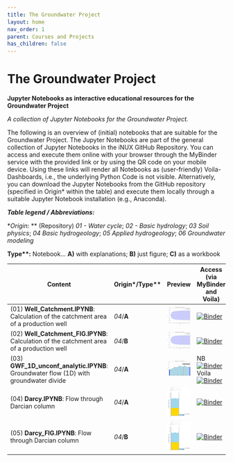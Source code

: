 ```yaml
---
title: The Groundwater Project
layout: home
nav_order: 1
parent: Courses and Projects
has_children: false
---
```


# The Groundwater Project

**Jupyter Notebooks as interactive educational resources for the Groundwater Project**

_A collection of Jupyter Notebooks for the Groundwater Project._

The following is an overview of (initial) notebooks that are suitable for the Groundwater Project. The Jupyter Notebooks are part of the general collection of Jupyter Notebooks in the iNUX GitHub Repository. You can access and execute them online with your browser through the MyBinder service with the provided link or by using the QR code on your mobile device. Using these links will render all Notebooks as (user-friendly) Voila-Dashboards, i.e., the underlying Python Code is not visible. Alternatively, you can download the Jupyter Notebooks from the GitHub repository (specified in Origin* within the table) and execute them locally through a suitable Jupyter Notebook installation (e.g., Anaconda).



**_Table legend / Abbreviations:_**

**Origin*: ** (Repository) _01 - Water cycle_; _02 - Basic hydrology_; _03 Soil physics_; _04 Basic hydrogeology_; _05 Applied hydrogeology_; _06 Groundwater modeling_

**Type\**:** Notebook...  **A)** with explanations; **B)** just figure; **C)** as a workbook 

|Content|Origin*/Type**|Preview|Access (via MyBinder and Voila)| QR for access |
|-------|-----------|------| --- | --- |
|(01) **Well_Catchment.IPYNB**: Calculation of the catchment area of a production well| _04_/**A** |![Preview figure](./assets/images/gwp/pre/PRE_GWP01.png?raw=true)|[![Binder](https://mybinder.org/badge_logo.svg)](https://mybinder.org/v2/gh/gw-inux/Jupyter-Notebooks/HEAD?urlpath=voila%2Frender%2F04+Basic+hydrogeology%2FWell_Catchment.ipynb)|![QR](./assets/images/gwp/qr/QR_GWP01.png?raw=true)|
|(02) **Well_Catchment_FIG.IPYNB**: Calculation of the catchment area of a production well| _04_/**B** |![Preview figure](./assets/images/gwp/pre//PRE_GWP02.png?raw=true)|[![Binder](https://mybinder.org/badge_logo.svg)](https://mybinder.org/v2/gh/gw-inux/Jupyter-Notebooks/HEAD?urlpath=voila%2Frender%2F04+Basic+hydrogeology%2FWell_Catchment_FIG.ipynb) | ![QR](./assets/images/gwp/qr/QR_GWP02.png?raw=true)|
|(03) **GWF_1D_unconf_analytic.IPYNB**: Groundwater flow (1D) with groundwater divide| _04_/**A** |![Preview figure](./assets/images/gwp/pre//PRE_GWP03.png?raw=true)|NB [![Binder](https://mybinder.org/badge_logo.svg)](https://mybinder.org/v2/gh/gw-inux/Jupyter-Notebooks/HEAD?urlpath=notebooks%2F01+Water+cycle%2FGWF_1D_unconf_analytic_V01.ipynb) Voila [![Binder](https://mybinder.org/badge_logo.svg)](https://mybinder.org/v2/gh/gw-inux/Jupyter-Notebooks/HEAD?urlpath=voila%2Frender%2F01+Water+cycle%2FGWF_1D_unconf_analytic_V01.ipynb)|![QR](./assets/images/gwp/qr/QR_GWP03.png?raw=true)|
|(04) **Darcy.IPYNB**: Flow through Darcian column| _04_/**A** |![Preview figure](./assets/images/gwp/pre//PRE_GWP04.png?raw=true)|[![Binder](https://mybinder.org/badge_logo.svg)](https://mybinder.org/v2/gh/gw-inux/Jupyter-Notebooks/HEAD?urlpath=voila%2Frender%2F04+Basic+hydrogeology%2FDarcy.ipynb)|![QR](./assets/images/gwp/qr/QR_GWP04.png?raw=true)|
|(05) **Darcy_FIG.IPYNB**: Flow through Darcian column| _04_/**B** |![Preview figure](./assets/images/gwp/pre//PRE_GWP05.png?raw=true)|[![Binder](https://mybinder.org/badge_logo.svg)](https://mybinder.org/v2/gh/gw-inux/Jupyter-Notebooks/HEAD?urlpath=voila%2Frender%2F04+Basic+hydrogeology%2FDarcy_FIG.ipynb)|![QR](./assets/images/gwp/qr/QR_GWP05.png?raw=true)|

